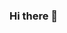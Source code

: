 ### Hi there 👋

<!--
**RasimAltnts/RasimAltnts** is a ✨ _special_ ✨ repository because its `README.md` (this file) appears on your GitHub profile.

Here are some ideas to get you started:

- 🔭 I’m a Jr. Software Developer
- 🌱 I'am learning kotlin
- 💬 About Question, can write to message in twitter and linkedin ...
